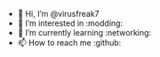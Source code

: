 - 👋 Hi, I’m @virusfreak7
- 👀 I’m interested in :modding: 
- 🌱 I’m currently learning :networking:
- 📫 How to reach me :github:

<!---
virusfreak7/virusfreak7 is a ✨ special ✨ repository because its `README.md` (this file) appears on your GitHub profile.
You can click the Preview link to take a look at your changes.
--->
